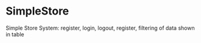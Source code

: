 # SimpleStore
Simple Store System: register, login, logout, register, filtering of data shown in table
